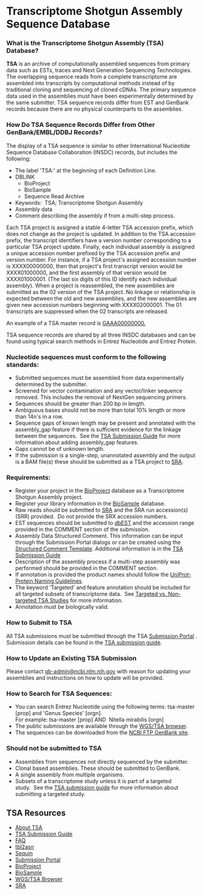 <meta http-equiv="Content-Type" content="text/html; charset=utf-8">  <meta name="node-id" content="1478"> <meta name="revision-id" content="28069"> <meta name="cms-base-url" content="http://cms.ncbi.nlm.nih.gov"> <meta name="cms-view-url" content="http://cms.ncbi.nlm.nih.gov/genbank/tsa"> <meta name="cms-edit-url" content="http://cms.ncbi.nlm.nih.gov/node/1478/edit"> <meta name="created" content="2011-11-21T11:55:23-05:00"> <meta name="modified" content="2015-06-11T10:27:43-04:00"> <meta name="publication-date" content="2011-11-21T11:55:23-05:00"> <meta name="author" content="yankie"> <meta name="subsite" content="genbank"> <meta name="path" content="genbank/tsa"> <meta name="node-type" content="page"> <meta name="jira-ticket" content=""> <meta name="cms-tags" content="">  <meta name="" content=""> <title>Transcriptome Shotgun Assembly</title>

<div class="node clear-block">

<div class="content">

# Transcriptome Shotgun Assembly Sequence Database

### What is the Transcriptome Shotgun Assembly (TSA) Database?

**TSA** is an archive of computationally assembled sequences from primary data such as ESTs, traces and Next Generation Sequencing Technologies. The overlapping sequence reads from a complete transcriptome are assembled into transcripts by computational methods instead of by traditional cloning and sequencing of cloned cDNAs. The primary sequence data used in the assemblies must have been experimentally determined by the same submitter. TSA sequence records differ from EST and GenBank records because there are no physical counterparts to the assemblies.

### How Do TSA Sequence Records Differ from Other GenBank/EMBL/DDBJ Records?

The display of a TSA sequence is similar to other International Nucleotide Sequence Database Collaboration (INSDC) records, but includes the following:

*   The label 'TSA:' at the beginning of each Definition Line.
*   DBLINK
    *   BioProject
    *   BioSample
    *   Sequence Read Archive
*   Keywords:  TSA; Transcriptome Shotgun Assembly
*   Assembly data
*   Comment describing the assembly if from a multi-step process.

Each TSA project is assigned a stable 4-letter TSA accession prefix, which does not change as the project is updated. In addition to the TSA accession prefix, the transcript identifiers have a version number corresponding to a particular TSA project update. Finally, each individual assembly is assigned a unique accession number prefixed by the TSA accession prefix and version number. For instance, if a TSA project's assigned accession number is XXXX00000000, then that project's first transcript version would be XXXX01000000, and the first assembly of that version would be XXXX01000001\. (The last six digits of this ID identify each individual assembly). When a project is reassembled, the new assemblies are submitted as the 02 version of the TSA project. No linkage or relationship is expected between the old and new assemblies, and the new assemblies are given new accession numbers beginning with XXXX02000001\. The 01 transcripts are suppressed when the 02 transcripts are released.

An example of a TSA master record is [GAAA00000000.](//www.ncbi.nlm.nih.gov:80/entrez/query.fcgi?cmd=Retrieve&db=nucleotide&list_uids=387756559&dopt=GenBank)

TSA sequence records are shared by all three INSDC databases and can be found using typical search methods in Entrez Nucleotide and Entrez Protein.

### Nucleotide sequences must conform to the following standards:

*   Submitted sequences must be assembled from data experimentally determined by the submitter.
*   Screened for vector contamination and any vector/linker sequence removed. This includes the removal of NextGen sequencing primers.
*   Sequences should be greater than 200 bp in length.
*   Ambiguous bases should not be more than total 10% length or more than 14n's in a row.
*   Sequence gaps of known length may be present and annotated with the assembly_gap feature if there is sufficient evidence for the linkage between the sequences.  See the [TSA Submission Guide](/~/tsaguide) for more information about adding assembly_gap features.
*   Gaps cannot be of unknown length.
*   If the submission is a single-step, unannotated assembly and the output is a BAM file(s) these should be submitted as a TSA project to [SRA](https://trace.ncbi.nlm.nih.gov/Traces/sra/sra.cgi).

### Requirements:

*   Register your project in the [BioProject](//submit.ncbi.nlm.nih.gov/subs/bioproject/) database as a Transcriptome Shotgun Assembly project.
*   Register your library information in the [BioSample](//submit.ncbi.nlm.nih.gov/subs/biosample) database.
*   Raw reads should be submitted to [SRA](https://trace.ncbi.nlm.nih.gov/Traces/sra/sra.cgi) and the SRA run accession(s) (SRR) provided.  Do not provide the SRX accession numbers.
*   EST sequences should be submitted to [dbEST](//www.ncbi.nlm.nih.gov/dbEST/index.html) and the accession range provided in the COMMENT section of the submission.
*   Assembly Data Structured Comment. This information can be input through the Submission Portal dialogs or can be created using the [Structured Comment Template](https://submit.ncbi.nlm.nih.gov/structcomment/nongenomes/). Additional information is in the [TSA Submission Guide](/~/tsaguide)
*   Description of the assembly process if a multi-step assembly was performed should be provided in the COMMENT section.
*   If annotation is provided the product names should follow the [UniProt-Protein Naming Guidelines](//www.uniprot.org/docs/nameprot).
*   The keyword 'Targeted' and feature annotation should be included for all targeted subsets of transcriptome data.  See [Targeted vs. Non-targeted TSA Studies](/~/tsaguide#target) for more information.
*   Annotation must be biologically valid.

### How to Submit to TSA

All TSA submissions must be submitted through the TSA [Submission Portal](https://submit.ncbi.nlm.nih.gov/subs/tsa/) . Submission details can be found in the [TSA submission guide](/~/tsaguide). 

### How to Update an Existing TSA Submission

Please contact [gb-admin@ncbi.nlm.nih.gov](mailto:gb-admin@ncbi.nlm.nih.gov) with reason for updating your assemblies and instructions on how to update will be provided.

### How to Search for TSA Sequences:

*   You can search Entrez Nucleotide using the following terms: tsa-master [prop] and 'Genus Species' [orgn].  
    For example: tsa-master [prop] AND  Nitella mirabilis [orgn]
*   The public submissions are available through the [WGS/TSA browser](//www.ncbi.nlm.nih.gov/Traces/wgs/?term=tsa).
*   The sequences can be downloaded from the [NCBI FTP GenBank site](ftp://ftp.ncbi.nlm.nih.gov/genbank/tsa/).

### Should not be submitted to TSA

*   Assemblies from sequences not directly sequenced by the submitter.
*   Clonal based assemblies. These should be submitted to GenBank.
*   A single assembly from multiple organisms.
*   Subsets of a transcriptome study unless it is part of a targeted study.  See the [TSA submission guide](/~/tsaguide) for more information about submitting a targeted study.

</div>

</div>

<div id="shared-content-1" nid="1470">

<div class="rightnav">

## TSA Resources

*   [About TSA](/~/TSA)
*   [TSA Submission Guide](/~/TSAguide)
*   [FAQ](/~/TSAfaq)
*   [tbl2asn](/~/tbl2asn2)
*   [Sequin](//www.ncbi.nlm.nih.gov/Sequin/)
*   [Submission Portal](https://submit.ncbi.nlm.nih.gov/subs/)
*   [BioProject](https://submit.ncbi.nlm.nih.gov/subs/bioproject/)
*   [BioSample](https://submit.ncbi.nlm.nih.gov/subs/biosample/)
*   [WGS/TSA Browser](http://www.ncbi.nlm.nih.gov/Traces/wgs/?term=tsa)
*   [SRA](https://trace.ncbi.nlm.nih.gov/Traces/sra/sra.cgi)

</div>

</div>